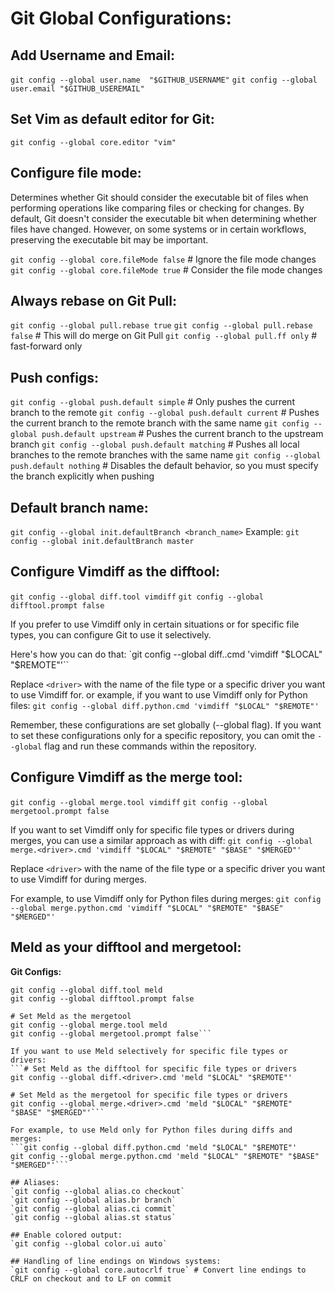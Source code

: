 # Git Global Configurations:

## Add Username and Email:
  `git config --global user.name  "$GITHUB_USERNAME"`
  `git config --global user.email "$GITHUB_USEREMAIL"`

## Set Vim as default editor for Git:
  `git config --global core.editor "vim"`

## Configure file mode:
Determines whether Git should consider the executable bit of files when performing operations like comparing files or checking for changes.
By default, Git doesn't consider the executable bit when determining whether files have changed.
However, on some systems or in certain workflows, preserving the executable bit may be important.

  `git config --global core.fileMode false` # Ignore the file mode changes
  `git config --global core.fileMode true`  # Consider the file mode changes

## Always rebase on Git Pull:
  `git config --global pull.rebase true`
  `git config --global pull.rebase false` # This will do merge on Git Pull
  `git config --global pull.ff only`      # fast-forward only

## Push configs:
  `git config --global push.default simple`   # Only pushes the current branch to the remote
  `git config --global push.default current`  # Pushes the current branch to the remote branch with the same name
  `git config --global push.default upstream` # Pushes the current branch to the upstream branch
  `git config --global push.default matching` # Pushes all local branches to the remote branches with the same name
  `git config --global push.default nothing`  # Disables the default behavior, so you must specify the branch explicitly when pushing

## Default branch name:
  `git config --global init.defaultBranch <branch_name>`
Example:
  `git config --global init.defaultBranch master`

## Configure Vimdiff as the difftool:
  `git config --global diff.tool vimdiff`
  `git config --global difftool.prompt false`

If you prefer to use Vimdiff only in certain situations or for specific file types,
you can configure Git to use it selectively.

Here's how you can do that:
  `git config --global diff.<driver>.cmd 'vimdiff "$LOCAL" "$REMOTE"'``

Replace `<driver>` with the name of the file type or a specific driver you want to use Vimdiff for.
or example, if you want to use Vimdiff only for Python files:
  `git config --global diff.python.cmd 'vimdiff "$LOCAL" "$REMOTE"'`

Remember, these configurations are set globally (--global flag).
If you want to set these configurations only for a specific repository, you can omit the `--global` flag
and run these commands within the repository.

## Configure Vimdiff as the merge tool:
  `git config --global merge.tool vimdiff`
  `git config --global mergetool.prompt false`

If you want to set Vimdiff only for specific file types or drivers during merges,
you can use a similar approach as with diff:
  `git config --global merge.<driver>.cmd 'vimdiff "$LOCAL" "$REMOTE" "$BASE" "$MERGED"'`

Replace `<driver>` with the name of the file type or a specific driver you want to use Vimdiff for during merges.

For example, to use Vimdiff only for Python files during merges:
  `git config --global merge.python.cmd 'vimdiff "$LOCAL" "$REMOTE" "$BASE" "$MERGED"'`

## Meld as your difftool and mergetool:
**Git Configs:**
  ```# Set Meld as the difftool
  git config --global diff.tool meld
  git config --global difftool.prompt false

  # Set Meld as the mergetool
  git config --global merge.tool meld
  git config --global mergetool.prompt false```

If you want to use Meld selectively for specific file types or drivers:
  ```# Set Meld as the difftool for specific file types or drivers
  git config --global diff.<driver>.cmd 'meld "$LOCAL" "$REMOTE"'

  # Set Meld as the mergetool for specific file types or drivers
  git config --global merge.<driver>.cmd 'meld "$LOCAL" "$REMOTE" "$BASE" "$MERGED"'```

For example, to use Meld only for Python files during diffs and merges:
  ```git config --global diff.python.cmd 'meld "$LOCAL" "$REMOTE"'
  git config --global merge.python.cmd 'meld "$LOCAL" "$REMOTE" "$BASE" "$MERGED"'```

## Aliases:
  `git config --global alias.co checkout`
  `git config --global alias.br branch`
  `git config --global alias.ci commit`
  `git config --global alias.st status`

## Enable colored output:
  `git config --global color.ui auto`

## Handling of line endings on Windows systems:
  `git config --global core.autocrlf true` # Convert line endings to CRLF on checkout and to LF on commit


